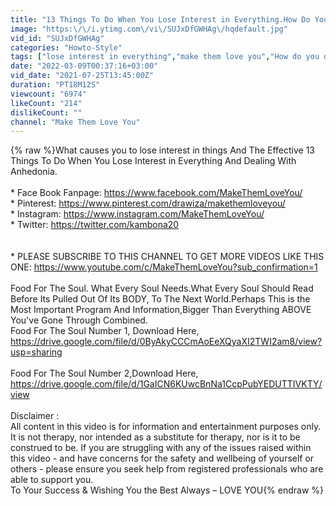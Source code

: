 ```yaml
---
title: "13 Things To Do When You Lose Interest in Everything.How Do You Deal With Anhedonia.What Causes You"
image: "https:\/\/i.ytimg.com\/vi\/SUJxDfGWHAg\/hqdefault.jpg"
vid_id: "SUJxDfGWHAg"
categories: "Howto-Style"
tags: ["lose interest in everything","make them love you","How do you deal with anhedonia"]
date: "2022-03-09T00:37:16+03:00"
vid_date: "2021-07-25T13:45:00Z"
duration: "PT18M12S"
viewcount: "6974"
likeCount: "214"
dislikeCount: ""
channel: "Make Them Love You"
---
```

{% raw %}What causes you to lose interest in things And The Effective 13 Things To Do When You Lose Interest in Everything And Dealing With Anhedonia.<br /><br />* Face Book Fanpage: <a rel="nofollow" target="blank" href="https://www.facebook.com/MakeThemLoveYou/">https://www.facebook.com/MakeThemLoveYou/</a><br />* Pinterest: <a rel="nofollow" target="blank" href="https://www.pinterest.com/drawiza/makethemloveyou/">https://www.pinterest.com/drawiza/makethemloveyou/</a><br />* Instagram: <a rel="nofollow" target="blank" href="https://www.instagram.com/MakeThemLoveYou/">https://www.instagram.com/MakeThemLoveYou/</a><br />* Twitter: <a rel="nofollow" target="blank" href="https://twitter.com/kambona20">https://twitter.com/kambona20</a><br /><br /><br />* PLEASE SUBSCRIBE TO THIS CHANNEL TO GET MORE VIDEOS LIKE THIS ONE:    <a rel="nofollow" target="blank" href="https://www.youtube.com/c/MakeThemLoveYou?sub_confirmation=1">https://www.youtube.com/c/MakeThemLoveYou?sub_confirmation=1</a> <br /><br />Food For The Soul. What Every Soul Needs.What Every Soul Should Read Before Its Pulled Out Of  Its BODY, To The Next World.Perhaps This is the Most Important Program And Information,Bigger Than Everything ABOVE You've Gone Through Combined.<br />Food For The Soul Number 1, Download Here, <a rel="nofollow" target="blank" href="https://drive.google.com/file/d/0ByAkyCCCmAoEeXQyaXI2TWI2am8/view?usp=sharing">https://drive.google.com/file/d/0ByAkyCCCmAoEeXQyaXI2TWI2am8/view?usp=sharing</a><br /><br />Food For The Soul Number 2,Download Here, <a rel="nofollow" target="blank" href="https://drive.google.com/file/d/1GaICN6KUwcBnNa1CcpPubYEDUTTIVKTY/view">https://drive.google.com/file/d/1GaICN6KUwcBnNa1CcpPubYEDUTTIVKTY/view</a><br /><br />Disclaimer : <br />All content in this video is for information and entertainment purposes only. It is not therapy, nor intended as a substitute for therapy, nor is it to be construed to be. If you are struggling with any of the issues raised within this video - and have concerns for the safety and wellbeing of yourself or others -  please ensure you seek help from registered professionals who are able to support you.  <br />To Your Success &amp; Wishing You the Best Always – LOVE YOU{% endraw %}
